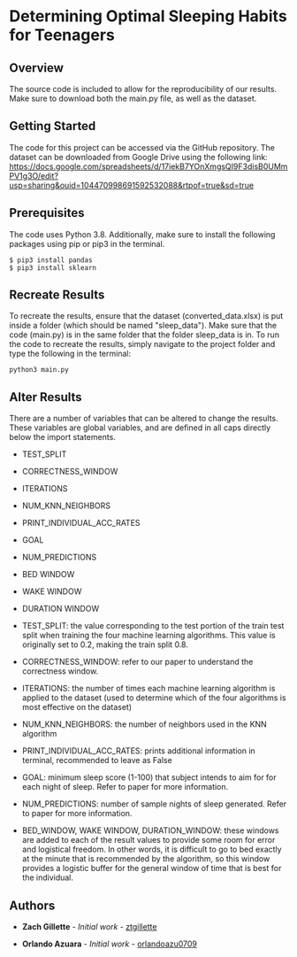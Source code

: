 # Determining Optimal Sleeping Habits for Teenagers 

## Overview

The source code is included to allow for the reproducibility of our results. Make sure to download both the main.py file, as well as the dataset. 

## Getting Started

The code for this project can be accessed via the GitHub repository. The dataset can be downloaded from Google Drive using the following link:
https://docs.google.com/spreadsheets/d/17iekB7YOnXmgsQI9F3disB0UMmPV1g3O/edit?usp=sharing&ouid=104470998691592532088&rtpof=true&sd=true

## Prerequisites 

The code uses Python 3.8. Additionally, make sure to install the following packages using pip or pip3 in the terminal.

```
$ pip3 install pandas
$ pip3 install sklearn
```

## Recreate Results
To recreate the results, ensure that the dataset (converted_data.xlsx) is put inside a folder (which should be named "sleep_data"). Make sure that the code (main.py) is in the same folder that the folder sleep_data is in. To run the code to recreate the results, simply navigate to the project folder and type the following in the terminal:

```
python3 main.py
```

## Alter Results
There are a number of variables that can be altered to change the results. These variables are global variables, and are defined in all caps directly below the import statements.

- TEST_SPLIT
- CORRECTNESS_WINDOW
- ITERATIONS
- NUM_KNN_NEIGHBORS
- PRINT_INDIVIDUAL_ACC_RATES
- GOAL
- NUM_PREDICTIONS
- BED WINDOW
- WAKE WINDOW
- DURATION WINDOW

- TEST_SPLIT: the value corresponding to the test portion of the train test split when training the four machine learning algorithms. This value is originally set to 0.2, making the train split 0.8.

- CORRECTNESS_WINDOW: refer to our paper to understand the correctness window.

- ITERATIONS: the number of times each machine learning algorithm is applied to the dataset (used to determine which of the four algorithms is most effective on the dataset)

- NUM_KNN_NEIGHBORS: the number of neighbors used in the KNN algorithm 

- PRINT_INDIVIDUAL_ACC_RATES: prints additional information in terminal, recommended to leave as False

- GOAL: minimum sleep score (1-100) that subject intends to aim for for each night of sleep. Refer to paper for more information.

- NUM_PREDICTIONS: number of sample nights of sleep generated. Refer to paper for more information. 

- BED_WINDOW, WAKE WINDOW, DURATION_WINDOW: these windows are added to each of the result values to provide some room for error and logistical freedom. In other words, it is difficult to go to bed exactly at the minute that is recommended by the algorithm, so this window provides a logistic buffer for the general window of time that is best for the individual. 

## Authors

* **Zach Gillette** - *Initial work* - [ztgillette](https://github.com/ztgillette)

* **Orlando Azuara** - *Initial work* - [orlandoazu0709](https://github.com/orlandoazu0709)